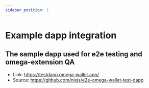 ```yaml
---
sidebar_position: 1
---
```


# Example dapp integration

## The sample dapp used for e2e testing and omega-extension QA

- Link: <https://testdapp.omega-wallet.app/>
- Source: <https://github.com/nixjs/e2e-omega-wallet-test-dapp>
